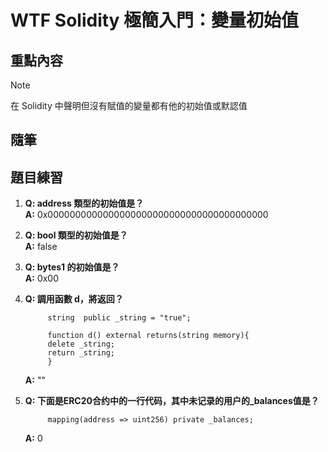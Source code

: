 # WTF Solidity 極簡入門：變量初始值

## 重點內容

> [!NOTE]
> 在 Solidity 中聲明但沒有賦值的變量都有他的初始值或默認值

## 隨筆

## 題目練習

1. **Q: address 類型的初始值是？**  
   **A:** 0х0000000000000000000000000000000000000000

2. **Q: bool 類型的初始值是？**  
   **A:** false

3. **Q: bytes1 的初始值是？**  
   **A:** 0x00

4. **Q: 調用函數 d，將返回？**  

   ```solidity
        string  public _string = "true";

        function d() external returns(string memory){
        delete _string;
        return _string;
        }
   ```

   **A:** ""

5. **Q: 下面是ERC20合约中的一行代码，其中未记录的用户的_balances值是？**  

   ```solidity
        mapping(address => uint256) private _balances;
   ```

   **A:** 0
